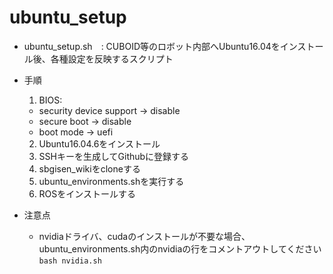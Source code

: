 # ubuntu_setup
- ubuntu_setup.sh　: CUBOID等のロボット内部へUbuntu16.04をインストール後、各種設定を反映するスクリプト

- 手順
  1. BIOS:
    - security device support -> disable
    - secure boot -> disable
    - boot mode -> uefi
  2. Ubuntu16.04.6をインストール
  3. SSHキーを生成してGithubに登録する
  4. sbgisen_wikiをcloneする
  5. ubuntu_environments.shを実行する
  6. ROSをインストールする

- 注意点
  - nvidiaドライバ、cudaのインストールが不要な場合、ubuntu_environments.sh内のnvidiaの行をコメントアウトしてください  
    ```bash nvidia.sh```
